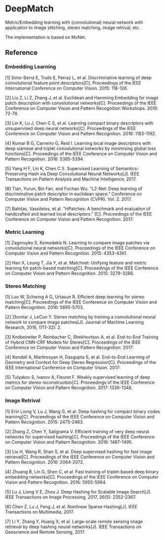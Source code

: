 # DeepMatch
Metric/Embedding learning with (convolutional) neural network with application to image stitching, stereo matching, image retrival, etc.

The implementation is based on MxNet.

## Reference

### Embedding Learning
 
[1] Simo-Serra E, Trulls E, Ferraz L, et al. Discriminative learning of deep convolutional feature point descriptors[C]. Proceedings of the IEEE International Conference on Computer Vision. 2015: 118-126.

[2] Liu Z, Li Z, Zhang J, et al. Euclidean and Hamming Embedding for image patch description with convolutional networks[C]. Proceedings of the IEEE Conference on Computer Vision and Pattern Recognition Workshops. 2016: 72-78.

[3] Lin K, Lu J, Chen C S, et al. Learning compact binary descriptors with unsupervised deep neural networks[C]. Proceedings of the IEEE Conference on Computer Vision and Pattern Recognition. 2016: 1183-1192.

[4] Kumar B G, Carneiro G, Reid I. Learning local image descriptors with deep siamese and triplet convolutional networks by minimising global loss functions[C]. Proceedings of the IEEE Conference on Computer Vision and Pattern Recognition. 2016: 5385-5394.

[5] Yang H F, Lin K, Chen C S. Supervised Learning of Semantics-Preserving Hash via Deep Convolutional Neural Networks[J]. IEEE Transactions on Pattern Analysis and Machine Intelligence, 2017.

[6] Tian, Yurun, Bin Fan, and Fuchao Wu. "L2-Net: Deep learning of discriminative patch descriptor in euclidean space." Conference on Computer Vision and Pattern Recognition (CVPR). Vol. 2. 2017.

[7] Balntas, Vassileios, et al. "HPatches: A benchmark and evaluation of handcrafted and learned local descriptors." [C]. Proceedings of the IEEE Conference on Computer Vision and Pattern Recognition. 2017: 

### Metric Learning

[1] Zagoruyko S, Komodakis N. Learning to compare image patches via convolutional neural networks[C]. Proceedings of the IEEE Conference on Computer Vision and Pattern Recognition. 2015: 4353-4361.

[2] Han X, Leung T, Jia Y, et al. Matchnet: Unifying feature and metric learning for patch-based matching[C]. Proceedings of the IEEE Conference on Computer Vision and Pattern Recognition. 2015: 3279-3286.

### Stereo Matching

[1] Luo W, Schwing A G, Urtasun R. Efficient deep learning for stereo matching[C]. Proceedings of the IEEE Conference on Computer Vision and Pattern Recognition. 2016: 5695-5703.

[2] Zbontar J, LeCun Y. Stereo matching by training a convolutional neural network to compare image patches[J]. Journal of Machine Learning Research, 2016, 17(1-32): 2.

[3] Knöbelreiter P, Reinbacher C, Shekhovtsov A, et al. End-to-End Training of Hybrid CNN-CRF Models for Stereo[C]. Proceedings of the IEEE Conference on Computer Vision and Pattern Recognition. 2017:

[4] Kendall A, Martirosyan H, Dasgupta S, et al. End-to-End Learning of Geometry and Context for Deep Stereo Regression[C]. Proceedings of the IEEE International Conference on Computer Vision. 2017:

[5] Tulyakov S, Ivanov A, Fleuret F. Weakly supervised learning of deep metrics for stereo reconstruction[C]. Proceedings of the IEEE Conference on Computer Vision and Pattern Recognition. 2017: 1339-1348.

### Image Retrival

[1] Erin Liong V, Lu J, Wang G, et al. Deep hashing for compact binary codes learning[C]. Proceedings of the IEEE Conference on Computer Vision and Pattern Recognition. 2015: 2475-2483.

[2] Zhang Z, Chen Y, Saligrama V. Efficient training of very deep neural networks for supervised hashing[C]. Proceedings of the IEEE Conference on Computer Vision and Pattern Recognition. 2016: 1487-1495.

[3] Liu H, Wang R, Shan S, et al. Deep supervised hashing for fast image retrieval[C]. Proceedings of the IEEE Conference on Computer Vision and Pattern Recognition. 2016: 2064-2072.

[4] Zhuang B, Lin G, Shen C, et al. Fast training of triplet-based deep binary embedding networks[C]. Proceedings of the IEEE Conference on Computer Vision and Pattern Recognition. 2016: 5955-5964.

[5] Lu J, Liong V E, Zhou J. Deep Hashing for Scalable Image Search[J]. IEEE Transactions on Image Processing, 2017, 26(5): 2352-2367.

[6] Chen Z, Lu J, Feng J, et al. Nonlinear Sparse Hashing[J]. IEEE Transactions on Multimedia, 2017.

[7] Li Y, Zhang Y, Huang X, et al. Large-scale remote sensing image retrieval by deep hashing neural networks[J]. IEEE Transactions on Geoscience and Remote Sensing, 2017.


